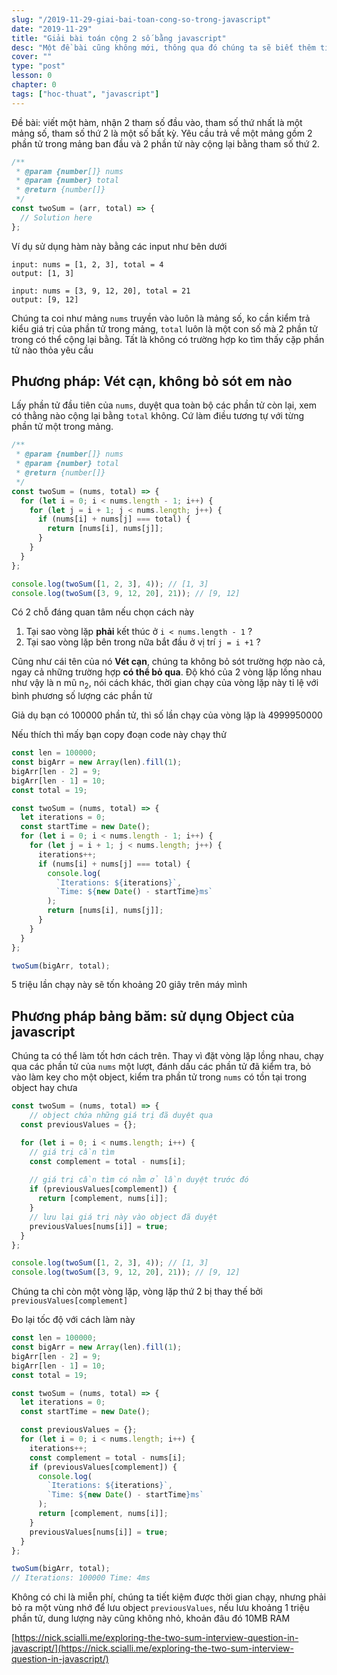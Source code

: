 ```yaml
---
slug: "/2019-11-29-giai-bai-toan-cong-so-trong-javascript"
date: "2019-11-29"
title: "Giải bài toán cộng 2 số bằng javascript"
desc: "Một đề bài cũng không mới, thông qua đó chúng ta sẽ biết thêm tí về cách sử dụng object sao cho hiệu quả"
cover: ""
type: "post"
lesson: 0
chapter: 0
tags: ["hoc-thuat", "javascript"]
---
```


Đề bài: viết một hàm, nhận 2 tham số đầu vào, tham số thứ nhất là một mảng số, tham số thứ 2 là một số bất kỳ. Yêu cầu trả về một mảng gồm 2 phần tử trong mảng ban đầu và 2 phần tử này cộng lại bằng tham số thứ 2.

```js
/**
 * @param {number[]} nums
 * @param {number} total
 * @return {number[]}
 */
const twoSum = (arr, total) => {
  // Solution here
};
```

Ví dụ sử dụng hàm này bằng các input như bên dưới

```
input: nums = [1, 2, 3], total = 4
output: [1, 3]

input: nums = [3, 9, 12, 20], total = 21
output: [9, 12]
```

Chúng ta coi như mảng `nums` truyền vào luôn là mảng số, ko cần kiểm trả kiểu giá trị của phần tử trong mảng, `total` luôn là một con số mà 2 phần tử trong có thể cộng lại bằng. Tất là không có trường hợp ko tìm thấy cặp phần tử nào thỏa yêu cầu

## Phương pháp: Vét cạn, không bỏ sót em nào

Lấy phần tử đầu tiên của `nums`, duyệt qua toàn bộ các phần tử còn lại, xem có thằng nào cộng lại bằng `total` không. Cứ làm điều tương tự với từng phần tử một trong mảng. 

```js
/**
 * @param {number[]} nums
 * @param {number} total
 * @return {number[]}
 */
const twoSum = (nums, total) => {
  for (let i = 0; i < nums.length - 1; i++) {
    for (let j = i + 1; j < nums.length; j++) {
      if (nums[i] + nums[j] === total) {
        return [nums[i], nums[j]];
      }
    }
  }
};

console.log(twoSum([1, 2, 3], 4)); // [1, 3]
console.log(twoSum([3, 9, 12, 20], 21)); // [9, 12]
```

Có 2 chỗ đáng quan tâm nếu chọn cách này

1. Tại sao vòng lặp **phải** kết thúc ở `i < nums.length - 1` ?
2. Tại sao vòng lặp bên trong nữa bắt đầu ở vị trí `j = i +1` ?

Cũng như cái tên của nó **Vét cạn**, chúng ta không bỏ sót trường hợp nào cả, ngay cả những trường hợp **có thể bỏ qua**. Độ khó của 2 vòng lặp lồng nhau như vậy là n mũ n<sub>2</sub>, nói cách khác, thời gian chạy của vòng lặp này tỉ lệ với bình phương số lượng các phần tử

Giả dụ bạn có 100000 phần tử, thì số lần chạy của vòng lặp là 4999950000

Nếu thích thì mấy bạn copy đoạn code này chạy thử

```js
const len = 100000;
const bigArr = new Array(len).fill(1);
bigArr[len - 2] = 9;
bigArr[len - 1] = 10;
const total = 19;

const twoSum = (nums, total) => {
  let iterations = 0;
  const startTime = new Date();
  for (let i = 0; i < nums.length - 1; i++) {
    for (let j = i + 1; j < nums.length; j++) {
      iterations++;
      if (nums[i] + nums[j] === total) {
        console.log(
          `Iterations: ${iterations}`,
          `Time: ${new Date() - startTime}ms`
        );
        return [nums[i], nums[j]];
      }
    }
  }
};

twoSum(bigArr, total);
```

5 triệu lần chạy này sẽ tốn khoảng 20 giây trên máy mình


## Phương pháp bảng băm: sử dụng Object của javascript

Chúng ta có thể làm tốt hơn cách trên. Thay vì đặt vòng lặp lồng nhau, chạy qua các phần tử của `nums` một lượt, đánh dấu các phần tử đã kiểm tra, bỏ vào làm key cho một object, kiểm tra phần tử trong `nums` có tồn tại trong object hay chưa

```js
const twoSum = (nums, total) => {
    // object chứa những giá trị đã duyệt qua
  const previousValues = {};

  for (let i = 0; i < nums.length; i++) {
    // giá trị cần tìm
    const complement = total - nums[i];
    
    // giá trị cần tìm có nằm ở lần duyệt trước đó
    if (previousValues[complement]) {
      return [complement, nums[i]];
    }
    // lưu lại giá trị này vào object đã duyệt
    previousValues[nums[i]] = true;
  }
};

console.log(twoSum([1, 2, 3], 4)); // [1, 3]
console.log(twoSum([3, 9, 12, 20], 21)); // [9, 12]
```

Chúng ta chỉ còn một vòng lặp, vòng lặp thứ 2 bị thay thế bởi `previousValues[complement]`


Đo lại tốc độ với cách làm này
```js
const len = 100000;
const bigArr = new Array(len).fill(1);
bigArr[len - 2] = 9;
bigArr[len - 1] = 10;
const total = 19;

const twoSum = (nums, total) => {
  let iterations = 0;
  const startTime = new Date();

  const previousValues = {};
  for (let i = 0; i < nums.length; i++) {
    iterations++;
    const complement = total - nums[i];
    if (previousValues[complement]) {
      console.log(
        `Iterations: ${iterations}`,
        `Time: ${new Date() - startTime}ms`
      );
      return [complement, nums[i]];
    }
    previousValues[nums[i]] = true;
  }
};

twoSum(bigArr, total);
// Iterations: 100000 Time: 4ms
```

Không có chi là miễn phí, chúng ta tiết kiệm được thời gian chạy, nhưng phải bỏ ra một vùng nhớ để lưu object `previousValues`, nếu lưu khoảng 1 triệu phần tử, dung lượng này cũng không nhỏ, khoản đâu đó 10MB RAM

[https://nick.scialli.me/exploring-the-two-sum-interview-question-in-javascript/](https://nick.scialli.me/exploring-the-two-sum-interview-question-in-javascript/)

